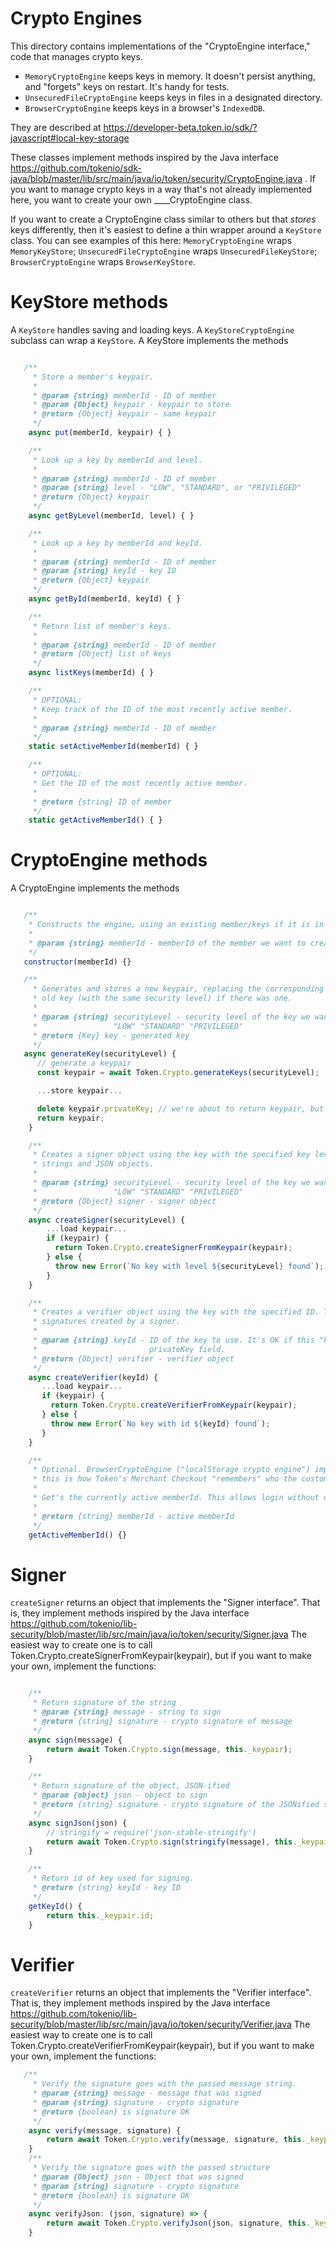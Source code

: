 Crypto Engines
==============

This directory contains implementations of the "CryptoEngine interface,"
code that manages crypto keys.

+ `MemoryCryptoEngine` keeps keys in memory. It doesn't persist anything, and
  "forgets" keys on restart. It's handy for tests.
+ `UnsecuredFileCryptoEngine` keeps keys in files in a designated directory.
+ `BrowserCryptoEngine` keeps keys in a browser's `IndexedDB`.

They are described at
https://developer-beta.token.io/sdk/?javascript#local-key-storage

These classes implement methods inspired by the Java interface
https://github.com/tokenio/sdk-java/blob/master/lib/src/main/java/io/token/security/CryptoEngine.java .
If you want to manage crypto keys in a way that's not already implemented
here, you want to create your own ____CryptoEngine class.

If you want to create a CryptoEngine class similar to others but that
*stores* keys differently, then it's easiest to define a thin wrapper
around a `KeyStore` class. You can see examples of this here:
`MemoryCryptoEngine` wraps `MemoryKeyStore`;
`UnsecuredFileCryptoEngine` wraps `UnsecuredFileKeyStore`;
`BrowserCryptoEngine` wraps `BrowserKeyStore`.

KeyStore methods
================

A `KeyStore` handles saving and loading keys. A `KeyStoreCryptoEngine`
subclass can wrap a `KeyStore`. A KeyStore implements the methods

``` javascript

   /**
     * Store a member's keypair.
     *
     * @param {string} memberId - ID of member
     * @param {Object} keypair - keypair to store
     * @return {Object} keypair - same keypair
     */
    async put(memberId, keypair) { }

    /**
     * Look up a key by memberId and level.
     *
     * @param {string} memberId - ID of member
     * @param {string} level - "LOW", "STANDARD", or "PRIVILEGED"
     * @return {Object} keypair
     */
    async getByLevel(memberId, level) { }

    /**
     * Look up a key by memberId and keyId.
     *
     * @param {string} memberId - ID of member
     * @param {string} keyId - key ID
     * @return {Object} keypair
     */
    async getById(memberId, keyId) { }

    /**
     * Return list of member's keys.
     *
     * @param {string} memberId - ID of member
     * @return {Object} list of keys
     */
    async listKeys(memberId) { }

    /**
     * OPTIONAL:
     * Keep track of the ID of the most recently active member.
     *
     * @param {string} memberId - ID of member
     */
    static setActiveMemberId(memberId) { }

    /**
     * OPTIONAL:
     * Get the ID of the most recently active member.
     *
     * @return {string} ID of member
     */
    static getActiveMemberId() { }
```


CryptoEngine methods
====================

A CryptoEngine implements the methods

``` javascript

   /**
    * Constructs the engine, using an existing member/keys if it is in localStorage
    *
    * @param {string} memberId - memberId of the member we want to create the engine for
    */
   constructor(memberId) {}

   /**
     * Generates and stores a new keypair, replacing the corresponding
     * old key (with the same security level) if there was one.
     *
     * @param {string} securityLevel - security level of the key we want to create
     *                 "LOW" "STANDARD" "PRIVILEGED"
     * @return {Key} key - generated key
     */
   async generateKey(securityLevel) {
      // generate a keypair
      const keypair = await Token.Crypto.generateKeys(securityLevel);

      ...store keypair...

      delete keypair.privateKey; // we're about to return keypair, but want to omit privateKey
      return keypair;
    }

    /**
     * Creates a signer object using the key with the specified key level. This can sign
     * strings and JSON objects.
     *
     * @param {string} securityLevel - security level of the key we want to use to sign
     *                 "LOW" "STANDARD" "PRIVILEGED"
     * @return {Object} signer - signer object
     */
    async createSigner(securityLevel) {
        ...load keypair...
        if (keypair) {
          return Token.Crypto.createSignerFromKeypair(keypair);
        } else {
          throw new Error(`No key with level ${securityLevel} found`);
        }
    }

    /**
     * Creates a verifier object using the key with the specified ID. This can verify
     * signatures created by a signer.
     *
     * @param {string} keyId - ID of the key to use. It's OK if this "keypair" has no
     *                         privateKey field.
     * @return {Object} verifier - verifier object
     */
    async createVerifier(keyId) {
       ...load keypair...
       if (keypair) {
         return Token.Crypto.createVerifierFromKeypair(keypair);
       } else {
         throw new Error(`No key with id ${keyId} found`);
       }
    }

    /**
     * Optional. BrowserCryptoEngine ("localStorage crypto engine") implements this;
     * this is how Token's Merchant Checkout "remembers" who the customer is.
     *
     * Get's the currently active memberId. This allows login without caching memberId somewhere
     *
     * @return {string} memberId - active memberId
     */
    getActiveMemberId() {}
```

Signer
======

`createSigner` returns an object that implements the "Signer interface".
That is, they implement methods inspired by the Java interface
https://github.com/tokenio/lib-security/blob/master/lib/src/main/java/io/token/security/Signer.java
The easiest way to create one is to call Token.Crypto.createSignerFromKeypair(keypair),
but if you want to make your own, implement the functions:

``` javascript

    /**
     * Return signature of the string
     * @param {string} message - string to sign
     * @return {string} signature - crypto signature of message
     */
    async sign(message) {
        return await Token.Crypto.sign(message, this._keypair);
    }

    /**
     * Return signature of the object, JSON-ified
     * @param {object} json - object to sign
     * @return {string} signature - crypto signature of the JSONified structure
     */
    async signJson(json) {
        // stringify = require('json-stable-stringify')
        return await Token.Crypto.sign(stringify(message), this._keypair);
    }

    /**
     * Return id of key used for signing.
     * @return {string} keyId - key ID
     */
    getKeyId() {
        return this._keypair.id;
    }
```

Verifier
========

`createVerifier` returns an object that implements the "Verifier interface".
That is, they implement methods inspired by the Java interface
https://github.com/tokenio/lib-security/blob/master/lib/src/main/java/io/token/security/Verifier.java
The easiest way to create one is to call Token.Crypto.createVerifierFromKeypair(keypair),
but if you want to make your own, implement the functions:

``` javascript
   /**
     * Verify the signature goes with the passed message string.
     * @param {string} message - message that was signed
     * @param {string} signature - crypto signature
     * @return {boolean} is signature OK
     */
    async verify(message, signature) {
        return await Token.Crypto.verify(message, signature, this._keypair.publicKey);
    }
    /**
     * Verify the signature goes with the passed structure
     * @param {Object} json - Object that was signed
     * @param {string} signature - crypto signature
     * @return {boolean} is signature OK
     */
    async verifyJson: (json, signature) => {
        return await Token.Crypto.verifyJson(json, signature, this._keypair.publicKey);
    }
```
    